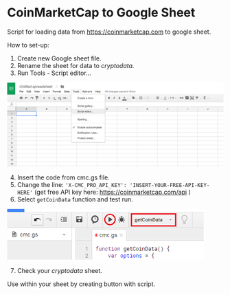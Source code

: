 # CoinMarketCap to Google Sheet
Script for loading data from https://coinmarketcap.com to google sheet.

How to set-up:
1. Create new Google sheet file.
2. Rename the sheet for data to *cryptodata*.
3. Run Tools - Script editor...

![Script Editor](tools.png)

4. Insert the code from cmc.gs file.
5. Change the line: `'X-CMC_PRO_API_KEY': 'INSERT-YOUR-FREE-API-KEY-HERE'` (get free API key here: https://coinmarketcap.com/api )
6. Select `getCoinData` function and test run.

![getCoinData function](getcoindata.png)

7. Check your *cryptodata* sheet.

Use within your sheet by creating button with script.
